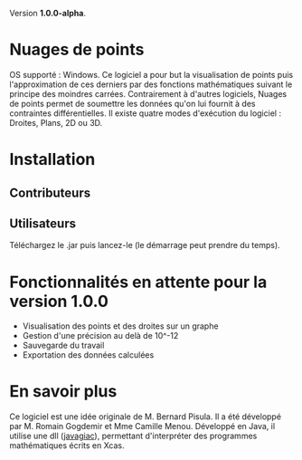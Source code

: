 Version **1.0.0-alpha**.
# Nuages de points
OS supporté : Windows.
Ce logiciel a pour but la visualisation de points puis l'approximation de ces derniers par des fonctions mathématiques suivant le principe des moindres carrées.
Contrairement à d'autres logiciels, Nuages de points permet de soumettre les données qu'on lui fournit à des contraintes différentielles.
Il existe quatre modes d'exécution du logiciel : Droites, Plans, 2D ou 3D.

# Installation
## Contributeurs


## Utilisateurs
Téléchargez le .jar puis lancez-le (le démarrage peut prendre du temps).

# Fonctionnalités en attente pour la version 1.0.0
- Visualisation des points et des droites sur un graphe
- Gestion d'une précision au delà de 10^-12
- Sauvegarde du travail
- Exportation des données calculées

# En savoir plus
Ce logiciel est une idée originale de M. Bernard Pisula. Il a été développé par M. Romain Gogdemir et Mme Camille Menou.
Développé en Java, il utilise une dll ([javagiac](https://www-fourier.ujf-grenoble.fr/~parisse/javagiac.html)), permettant d'interpréter des programmes mathématiques écrits en Xcas.
